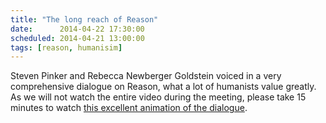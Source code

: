 ```yaml
---
title: "The long reach of Reason"
date:      2014-04-22 17:30:00
scheduled: 2014-04-21 13:00:00
tags: [reason, humanisim]
---
```

Steven Pinker and Rebecca Newberger Goldstein voiced in a very comprehensive dialogue on Reason, what a lot of humanists value greatly. As we will not watch the entire video during the meeting, please take 15 minutes to watch [this excellent animation of the dialogue](http://www.ted.com/talks/steven_pinker_and_rebecca_newberger_goldstein_the_long_reach_of_reason#t-120946).
